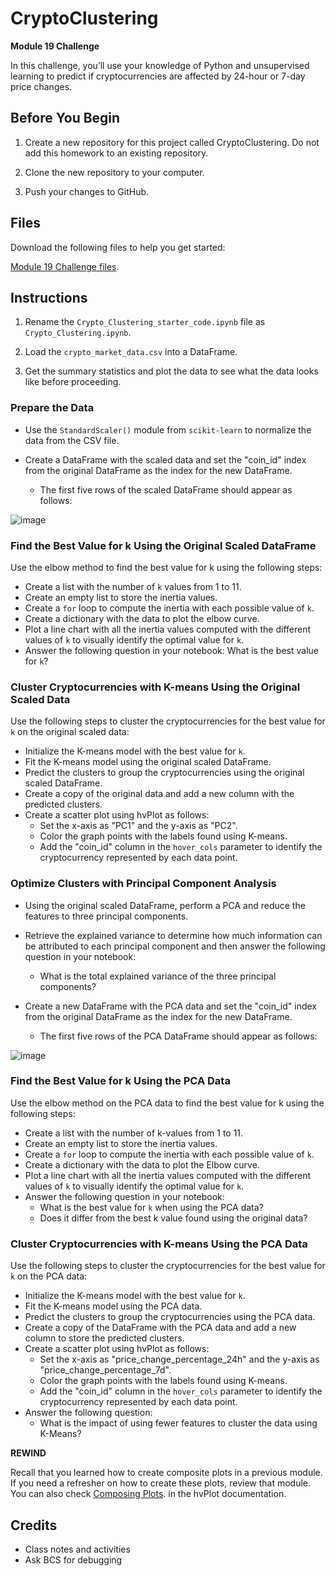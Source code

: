 # CryptoClustering
**Module 19 Challenge**

In this challenge, you’ll use your knowledge of Python and unsupervised learning to predict if cryptocurrencies are affected by 24-hour or 7-day price changes.

## Before You Begin
  1. Create a new repository for this project called CryptoClustering. Do not add this homework to an existing repository.

  2. Clone the new repository to your computer.

  3. Push your changes to GitHub.

## Files
Download the following files to help you get started:

[Module 19 Challenge files](https://static.bc-edx.com/data/dl-1-2/m19/lms/starter/Starter_Code.zip).

## Instructions
  1. Rename the `Crypto_Clustering_starter_code.ipynb` file as `Crypto_Clustering.ipynb`.

  2. Load the `crypto_market_data.csv` into a DataFrame.

  3. Get the summary statistics and plot the data to see what the data looks like before proceeding.

### Prepare the Data
  - Use the `StandardScaler()` module from `scikit-learn` to normalize the data from the CSV file.

  - Create a DataFrame with the scaled data and set the "coin_id" index from the original DataFrame as the index for the new DataFrame.

    - The first five rows of the scaled DataFrame should appear as follows:

![image](https://github.com/mariadiosdado/CryptoClustering/assets/136658866/a28cc411-be85-450a-b486-77aa47f80b61)


### Find the Best Value for k Using the Original Scaled DataFrame
Use the elbow method to find the best value for k using the following steps:

  - Create a list with the number of `k` values from 1 to 11.
  - Create an empty list to store the inertia values.
  - Create a `for` loop to compute the inertia with each possible value of `k`.
  - Create a dictionary with the data to plot the elbow curve.
  - Plot a line chart with all the inertia values computed with the different values of `k` to visually identify the optimal value for `k`.
  - Answer the following question in your notebook: What is the best value for `k`?
    
### Cluster Cryptocurrencies with K-means Using the Original Scaled Data
Use the following steps to cluster the cryptocurrencies for the best value for `k` on the original scaled data:

  - Initialize the K-means model with the best value for `k`.
  - Fit the K-means model using the original scaled DataFrame.
  - Predict the clusters to group the cryptocurrencies using the original scaled DataFrame.
  - Create a copy of the original data and add a new column with the predicted clusters.
  - Create a scatter plot using hvPlot as follows:
    - Set the x-axis as "PC1" and the y-axis as "PC2".
    - Color the graph points with the labels found using K-means.
    - Add the "coin_id" column in the `hover_cols` parameter to identify the cryptocurrency represented by each data point.

### Optimize Clusters with Principal Component Analysis
  - Using the original scaled DataFrame, perform a PCA and reduce the features to three principal components.
  
  - Retrieve the explained variance to determine how much information can be attributed to each principal component and then answer the following question in your notebook:
  
    - What is the total explained variance of the three principal components?
  - Create a new DataFrame with the PCA data and set the "coin_id" index from the original DataFrame as the index for the new DataFrame.

    - The first five rows of the PCA DataFrame should appear as follows:

![image](https://github.com/mariadiosdado/CryptoClustering/assets/136658866/487aebba-3b21-45a7-9192-a8e2a6750111)

### Find the Best Value for k Using the PCA Data
Use the elbow method on the PCA data to find the best value for k using the following steps:

  - Create a list with the number of k-values from 1 to 11.
  - Create an empty list to store the inertia values.
  - Create a `for` loop to compute the inertia with each possible value of `k`.
  - Create a dictionary with the data to plot the Elbow curve.
  - Plot a line chart with all the inertia values computed with the different values of `k` to visually identify the optimal value for `k`.
  - Answer the following question in your notebook:
    - What is the best value for `k` when using the PCA data?
    - Does it differ from the best k value found using the original data?
      
### Cluster Cryptocurrencies with K-means Using the PCA Data
Use the following steps to cluster the cryptocurrencies for the best value for `k` on the PCA data:

  - Initialize the K-means model with the best value for `k`.
  - Fit the K-means model using the PCA data.
  - Predict the clusters to group the cryptocurrencies using the PCA data.
  - Create a copy of the DataFrame with the PCA data and add a new column to store the predicted clusters.
  - Create a scatter plot using hvPlot as follows:
    - Set the x-axis as "price_change_percentage_24h" and the y-axis as "price_change_percentage_7d".
    - Color the graph points with the labels found using K-means.
    - Add the "coin_id" column in the `hover_cols` parameter to identify the cryptocurrency represented by each data point.
  - Answer the following question:
    - What is the impact of using fewer features to cluster the data using K-Means?
      
**REWIND**

Recall that you learned how to create composite plots in a previous module. If you need a refresher on how to create these plots, review that module. You can also check [Composing Plots](https://holoviz.org/tutorial/Composing_Plots.html). in the hvPlot documentation.

## Credits
  - Class notes and activities
  - Ask BCS for debugging
